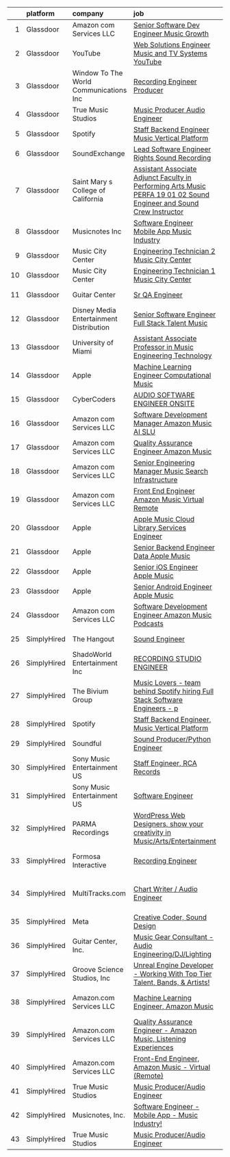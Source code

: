 

|    | platform    | company                                   | job                                                                                                                                                                                                                                                                                                                                                                                                                                                                                                                                                                                                                                                                                                                                                                                                                                                                                                                                                                                                                                                                                                                                                                                                                                                                                                                                                                               | update_time   | location                      |
|---:|:------------|:------------------------------------------|:----------------------------------------------------------------------------------------------------------------------------------------------------------------------------------------------------------------------------------------------------------------------------------------------------------------------------------------------------------------------------------------------------------------------------------------------------------------------------------------------------------------------------------------------------------------------------------------------------------------------------------------------------------------------------------------------------------------------------------------------------------------------------------------------------------------------------------------------------------------------------------------------------------------------------------------------------------------------------------------------------------------------------------------------------------------------------------------------------------------------------------------------------------------------------------------------------------------------------------------------------------------------------------------------------------------------------------------------------------------------------------|:--------------|:------------------------------|
|  1 | Glassdoor   | Amazon com Services LLC                   | [Senior Software Dev Engineer  Music Growth](https://www.glassdoor.com/partner/jobListing.htm?pos=112&ao=1136043&s=58&guid=0000018205c9b27697dec795bd9d4f36&src=GD_JOB_AD&t=SR&vt=w&cs=1_26df56d8&cb=1657954481170&jobListingId=1008007305039&jrtk=3-0-1g82sjcm42a6j001-1g82sjcmjg4er800-fd068f3dd44e8268-)                                                                                                                                                                                                                                                                                                                                                                                                                                                                                                                                                                                                                                                                                                                                                                                                                                                                                                                                                                                                                                                                       | 24h           | Seattle, WA                   |
|  2 | Glassdoor   | YouTube                                   | [Web Solutions Engineer  Music and TV Systems  YouTube](https://www.glassdoor.com/partner/jobListing.htm?pos=110&ao=1136043&s=58&guid=0000018205c9b27697dec795bd9d4f36&src=GD_JOB_AD&t=SR&vt=w&cs=1_aa12a4a3&cb=1657954481170&jobListingId=1007998096861&jrtk=3-0-1g82sjcm42a6j001-1g82sjcmjg4er800-d5845c0fb7c9ed59-)                                                                                                                                                                                                                                                                                                                                                                                                                                                                                                                                                                                                                                                                                                                                                                                                                                                                                                                                                                                                                                                            | 4d            | New York, NY                  |
|  3 | Glassdoor   | Window To The World Communications  Inc   | [Recording Engineer Producer](https://www.glassdoor.com/partner/jobListing.htm?pos=114&ao=1136043&s=58&guid=0000018205c9b27697dec795bd9d4f36&src=GD_JOB_AD&t=SR&vt=w&cs=1_0d467d2d&cb=1657954481170&jobListingId=1007997873638&jrtk=3-0-1g82sjcm42a6j001-1g82sjcmjg4er800-a3dc1a1154d3f9cb-)                                                                                                                                                                                                                                                                                                                                                                                                                                                                                                                                                                                                                                                                                                                                                                                                                                                                                                                                                                                                                                                                                      | 4d            | Chicago, IL                   |
|  4 | Glassdoor   | True Music Studios                        | [Music Producer Audio Engineer](https://www.glassdoor.com/partner/jobListing.htm?pos=102&ao=1110586&s=58&guid=0000018205c9b27697dec795bd9d4f36&src=GD_JOB_AD&t=SR&vt=w&ea=1&cs=1_b1636822&cb=1657954481169&jobListingId=1007982844153&cpc=A65DF3A704A48F9B&jrtk=3-0-1g82sjcm42a6j001-1g82sjcmjg4er800-e9ad603f9e1e1b90--6NYlbfkN0Cclaa377q9GeGOs9YARfq_eCDzB33vFgKlz5yYjo8czEdQQh3p8lYfEptMOoQyBJ7vsIfvVrQSJWNSSVEZI10H-7dZwhNuTLvz-qEP_0j4K4QBnJ4CqLCnpYSlWHbBS4qIZQgqN5MCnUg--oZJjHYXCubqSoCaROBEaetwyPCIiDI7YfS0l3UIgBx9lj3JYF2WIuBackIG3vafKGgnfiw8m7M7dfBClg_asuJJF0LRVEzzxE3UN2YaSPss0y7ITSMqZl1Wvo9nLWACcr1rpcaXRNDZNzRdqhRYbunxKzFh8jYw0EGHoRqEpuphbbBMMmwfC6QMwx2Co-ywD2s6TxkHYMHFjkY5FoYz4iSY5tZFyLWosBtyHeEnIPL6QWmLnYmJmZuW2Q9VW6FMdg98e1jGCJ0WHoLSVf99wi1rPPX8FqfzUycQkFgRWjmxJYnPNcKHvb5gygDAxaMM595JKjnZ6htvFFyX_Vur9JQbeJFtevtnLx7cGXcQ4PN1U9uzPkP_0wNZeOg2Mw%3D%3D)                                                                                                                                                                                                                                                                                                                                                                                                                                                                                              | 11d           | Smithfield, RI                |
|  5 | Glassdoor   | Spotify                                   | [Staff Backend Engineer  Music Vertical Platform](https://www.glassdoor.com/partner/jobListing.htm?pos=108&ao=1136043&s=58&guid=0000018205c9b27697dec795bd9d4f36&src=GD_JOB_AD&t=SR&vt=w&cs=1_e6f3e6ed&cb=1657954481170&jobListingId=1008003640301&jrtk=3-0-1g82sjcm42a6j001-1g82sjcmjg4er800-06e951c00ee5ecfc-)                                                                                                                                                                                                                                                                                                                                                                                                                                                                                                                                                                                                                                                                                                                                                                                                                                                                                                                                                                                                                                                                  | 2d            | New York, NY                  |
|  6 | Glassdoor   | SoundExchange                             | [Lead Software Engineer  Rights Sound Recording ](https://www.glassdoor.com/partner/jobListing.htm?pos=119&ao=1136043&s=58&guid=0000018205c9b27697dec795bd9d4f36&src=GD_JOB_AD&t=SR&vt=w&ea=1&cs=1_52657006&cb=1657954481171&jobListingId=1007985084763&jrtk=3-0-1g82sjcm42a6j001-1g82sjcmjg4er800-7962e222d9be0501-)                                                                                                                                                                                                                                                                                                                                                                                                                                                                                                                                                                                                                                                                                                                                                                                                                                                                                                                                                                                                                                                             | 10d           | Remote                        |
|  7 | Glassdoor   | Saint Mary s College of California        | [Assistant Associate Adjunct Faculty in Performing Arts  Music  PERFA 19 01 02  Sound Engineer and Sound Crew Instructor](https://www.glassdoor.com/partner/jobListing.htm?pos=121&ao=1136043&s=58&guid=0000018205c9b27697dec795bd9d4f36&src=GD_JOB_AD&t=SR&vt=w&cs=1_c244e22a&cb=1657954481173&jobListingId=1008000807189&jrtk=3-0-1g82sjcm42a6j001-1g82sjcmjg4er800-8300eac0aae2c22e-)                                                                                                                                                                                                                                                                                                                                                                                                                                                                                                                                                                                                                                                                                                                                                                                                                                                                                                                                                                                          | 3d            | Moraga, CA                    |
|  8 | Glassdoor   | Musicnotes  Inc                           | [Software Engineer   Mobile App   Music Industry ](https://www.glassdoor.com/partner/jobListing.htm?pos=101&ao=1110586&s=58&guid=0000018205c9b27697dec795bd9d4f36&src=GD_JOB_AD&t=SR&vt=w&ea=1&cs=1_d65ef6a6&cb=1657954481169&jobListingId=1007987824386&cpc=AB6E7ED505984E67&jrtk=3-0-1g82sjcm42a6j001-1g82sjcmjg4er800-1b6a51fd5f23768c--6NYlbfkN0AzOvrGu_UugWgn3GqKRF9Dlu_Ew02IZ-2nOt7BxrJX_Sm7R0sRpg5LX2Nb3ovUgcnYc73xOuf68REcZa0Kn_pzjf71i3a3pP6O3dW382joGQgFGzVVVYzqps2-IhRZniP29t4VAJTZQ8QHqrseZo7y6MDfGq9xc5RAMu-9A1PJgbPLImkvemHIW5-Fnh5dMPYXb5HyWR54TILRCKrOUNF2g7fHjvzBGKWKfJLuYw8IHNvKG9lx6qVynPGkH1Xl6OfwHtUTEkkbESBKfSbsKoprtImT0hkMzHp1gIhVAUffKoXVeGRxAu5XKRirA0DhCzrN0jGzKslu1u7uyWxg9LrhpmR18Ji4-JTfkpOiPrRA7vhGHKmaxxSjkfFL6f3DXa7vRJHrsswjqYuev1HO5OXWKkMZAZYitBjcbwKWIrWZQIyoKhU9qevf-m1bmx6luyJDipMdn1vv2PJYco3Zt-9vMjT1e0SdNa0QAT6vdPy5DqsGH_ff8l-QGzIRQPu5nY2BHYDtUOvJZdj97N4r0Mi-qYBOkR24B0E%3D)                                                                                                                                                                                                                                                                                                                                                                                                                                                         | 9d            | Madison, WI                   |
|  9 | Glassdoor   | Music City Center                         | [Engineering Technician 2   Music City Center](https://www.glassdoor.com/partner/jobListing.htm?pos=124&ao=1136043&s=58&guid=0000018205c9b27697dec795bd9d4f36&src=GD_JOB_AD&t=SR&vt=w&ea=1&cs=1_a489cd19&cb=1657954481173&jobListingId=1007987451328&jrtk=3-0-1g82sjcm42a6j001-1g82sjcmjg4er800-2004644265c012ab-)                                                                                                                                                                                                                                                                                                                                                                                                                                                                                                                                                                                                                                                                                                                                                                                                                                                                                                                                                                                                                                                                | 9d            | Nashville, TN                 |
| 10 | Glassdoor   | Music City Center                         | [Engineering Technician 1   Music City Center](https://www.glassdoor.com/partner/jobListing.htm?pos=118&ao=1136043&s=58&guid=0000018205c9b27697dec795bd9d4f36&src=GD_JOB_AD&t=SR&vt=w&cs=1_b899af6a&cb=1657954481171&jobListingId=1008000412284&jrtk=3-0-1g82sjcm42a6j001-1g82sjcmjg4er800-2186962e6df4a278-)                                                                                                                                                                                                                                                                                                                                                                                                                                                                                                                                                                                                                                                                                                                                                                                                                                                                                                                                                                                                                                                                     | 3d            | Nashville, TN                 |
| 11 | Glassdoor   | Guitar Center                             | [Sr  QA Engineer](https://www.glassdoor.com/partner/jobListing.htm?pos=122&ao=1136043&s=58&guid=0000018205c9b27697dec795bd9d4f36&src=GD_JOB_AD&t=SR&vt=w&cs=1_8dbee909&cb=1657954481173&jobListingId=1007993260702&jrtk=3-0-1g82sjcm42a6j001-1g82sjcmjg4er800-89007a3c6437a4ea-)                                                                                                                                                                                                                                                                                                                                                                                                                                                                                                                                                                                                                                                                                                                                                                                                                                                                                                                                                                                                                                                                                                  | 7d            | Frederick, MD                 |
| 12 | Glassdoor   | Disney Media   Entertainment Distribution | [Senior Software Engineer  Full Stack   Talent   Music](https://www.glassdoor.com/partner/jobListing.htm?pos=116&ao=1136043&s=58&guid=0000018205c9b27697dec795bd9d4f36&src=GD_JOB_AD&t=SR&vt=w&cs=1_a7a7ea1b&cb=1657954481171&jobListingId=1007989924594&jrtk=3-0-1g82sjcm42a6j001-1g82sjcmjg4er800-728e65fc6a8cb306-)                                                                                                                                                                                                                                                                                                                                                                                                                                                                                                                                                                                                                                                                                                                                                                                                                                                                                                                                                                                                                                                            | 8d            | Glendale, CA                  |
| 13 | Glassdoor   | University of Miami                       | [Assistant Associate Professor in Music Engineering Technology](https://www.glassdoor.com/partner/jobListing.htm?pos=117&ao=1136043&s=58&guid=0000018205c9b27697dec795bd9d4f36&src=GD_JOB_AD&t=SR&vt=w&cs=1_a3d1cce6&cb=1657954481171&jobListingId=1007993452498&jrtk=3-0-1g82sjcm42a6j001-1g82sjcmjg4er800-dde728ddebd7cd2b-)                                                                                                                                                                                                                                                                                                                                                                                                                                                                                                                                                                                                                                                                                                                                                                                                                                                                                                                                                                                                                                                    | 7d            | Coral Gables, FL              |
| 14 | Glassdoor   | Apple                                     | [Machine Learning Engineer  Computational Music](https://www.glassdoor.com/partner/jobListing.htm?pos=115&ao=1136043&s=58&guid=0000018205c9b27697dec795bd9d4f36&src=GD_JOB_AD&t=SR&vt=w&cs=1_a0265ab4&cb=1657954481170&jobListingId=1007979225854&jrtk=3-0-1g82sjcm42a6j001-1g82sjcmjg4er800-67f1049acc28ea52-)                                                                                                                                                                                                                                                                                                                                                                                                                                                                                                                                                                                                                                                                                                                                                                                                                                                                                                                                                                                                                                                                   | 13d           | Portland, OR                  |
| 15 | Glassdoor   | CyberCoders                               | [AUDIO SOFTWARE ENGINEER   ONSITE](https://www.glassdoor.com/partner/jobListing.htm?pos=107&ao=1110586&s=58&guid=0000018205c9b27697dec795bd9d4f36&src=GD_JOB_AD&t=SR&vt=w&ea=1&cs=1_a0f34c8a&cb=1657954481170&jobListingId=1008006665023&cpc=8795CF9063CD573D&jrtk=3-0-1g82sjcm42a6j001-1g82sjcmjg4er800-2ff1cc77f42eddd1--6NYlbfkN0CpFJQzrgRR8WqXWK1qKKEqALWJw739KlKqr2H-MSI4eoBlI4EFrmor2FYZMP3muM2kxx5uO2PbG22L_DqjMKSGkSMr72wuFRtQPwBrIZDfiGff-0c872zVycMFxCNRASn7iQ4bjUvM0HYH4hP_2s7LsNaLu3YU4warQa8DVGQJOsQ5qDGQh8IxKe8X4J7xeL2l_MD_vmpvpGvNaKvZ7Uofd1APEdxHezhQozriltj9eYdkK_fHVV9RwGatS8ZaoktCZHsnJI24h_fiwfsQd985-XrQMypG8ViKkfDmGMevPt8FhoZdLQDXvbgHY6P3G9dgVltypii72MYTZRs7tz14Se01AC31VeoIL5Qo7qjCrVj0sNI5qwbJWC6rStWS7-oh8HTGlUIuygRsFcdPuO3gDGGf8MnGd_7Q3VITcIbsrJiNdP90eeU4r3ryf4cK6v1weFC0iejFHQFQz3kp5M4t6Kl0_0nZCuklJqhDCrIdyqM7GeV2TDN5U-l24Qp9UWgsigGxDcKVMqpYSwzFJ9zCR6vpjcdl-BXW7oK4o4ELLwvc-tt3yUrzWxd0CbM2Kqi-kwjNEsiXpKl_1_VwjRlv9qYRotgtlEejz9X_ujhnGARcuiztz4HRtpGFpfsHPbjkvZ7JIOVIsuk1nSCZYE8gBZViBJ_ExdYS1x5d8vGOGeWlbC9ybgUrb73i9x3uQEUvm9WnhfAw858fMScnQkh0rkBauKIyA6ZTFXLGv3N8wIk9ys7dARL_DUNSpV4FL_PmQt78RiWqbgIn6SYUl9IvwXcpTf6Ll-1y3hmJwYH9EB0N8aCjIKnrjvx-TYDuDAN3y2h8DEcwnzdDKtu3hsMpq7TADb5Ftd76xGl8DUHSUuOMKyLEaFheo0cKNq7e8l1o2Begpwm4cuBihN_Zu7q2Uv5K4ZqGGRbsisO4GjgHMQ08lWAueowB2ZHcxwuGz1sR6q1kY5BYF-Qg-39ZNV0XaXHwtKuXJ-o%3D)         | 1d            | San Jose, CA                  |
| 16 | Glassdoor   | Amazon com Services LLC                   | [Software Development Manager  Amazon Music AI SLU](https://www.glassdoor.com/partner/jobListing.htm?pos=120&ao=1136043&s=58&guid=0000018205c9b27697dec795bd9d4f36&src=GD_JOB_AD&t=SR&vt=w&cs=1_80cb778a&cb=1657954481171&jobListingId=1007999296911&jrtk=3-0-1g82sjcm42a6j001-1g82sjcmjg4er800-ab803b74912b96ca-)                                                                                                                                                                                                                                                                                                                                                                                                                                                                                                                                                                                                                                                                                                                                                                                                                                                                                                                                                                                                                                                                | 3d            | Seattle, WA                   |
| 17 | Glassdoor   | Amazon com Services LLC                   | [Quality Assurance Engineer   Amazon Music](https://www.glassdoor.com/partner/jobListing.htm?pos=111&ao=1136043&s=58&guid=0000018205c9b27697dec795bd9d4f36&src=GD_JOB_AD&t=SR&vt=w&cs=1_8eef36af&cb=1657954481170&jobListingId=1008004595485&jrtk=3-0-1g82sjcm42a6j001-1g82sjcmjg4er800-4975e8e3d7a0a894-)                                                                                                                                                                                                                                                                                                                                                                                                                                                                                                                                                                                                                                                                                                                                                                                                                                                                                                                                                                                                                                                                        | 1d            | Atlanta, GA                   |
| 18 | Glassdoor   | Amazon com Services LLC                   | [Senior Engineering Manager   Music Search Infrastructure](https://www.glassdoor.com/partner/jobListing.htm?pos=123&ao=1136043&s=58&guid=0000018205c9b27697dec795bd9d4f36&src=GD_JOB_AD&t=SR&vt=w&cs=1_0a1f1be1&cb=1657954481173&jobListingId=1007985414231&jrtk=3-0-1g82sjcm42a6j001-1g82sjcmjg4er800-3dff316a9fabb990-)                                                                                                                                                                                                                                                                                                                                                                                                                                                                                                                                                                                                                                                                                                                                                                                                                                                                                                                                                                                                                                                         | 10d           | San Francisco, CA             |
| 19 | Glassdoor   | Amazon com Services LLC                   | [Front End Engineer  Amazon Music   Virtual  Remote ](https://www.glassdoor.com/partner/jobListing.htm?pos=109&ao=1136043&s=58&guid=0000018205c9b27697dec795bd9d4f36&src=GD_JOB_AD&t=SR&vt=w&cs=1_a22f6a0b&cb=1657954481170&jobListingId=1007994108438&jrtk=3-0-1g82sjcm42a6j001-1g82sjcmjg4er800-76c2dc44b4f5d9a5-)                                                                                                                                                                                                                                                                                                                                                                                                                                                                                                                                                                                                                                                                                                                                                                                                                                                                                                                                                                                                                                                              | 6d            | Arizona                       |
| 20 | Glassdoor   | Apple                                     | [Apple Music   Cloud Library Services Engineer](https://www.glassdoor.com/partner/jobListing.htm?pos=103&ao=1110586&s=58&guid=0000018205c9b27697dec795bd9d4f36&src=GD_JOB_AD&t=SR&vt=w&cs=1_0c0e52e2&cb=1657954481169&jobListingId=1007989511442&cpc=451933188B21919D&jrtk=3-0-1g82sjcm42a6j001-1g82sjcmjg4er800-be8ecbecb66d78cd--6NYlbfkN0BvKrLyj5gPmtZO9T8euul8TCxuuKNOtzRJOomxnwSEodTz2Bc-sPZl1dBMH13w-jMirmmRlYfuk2oS8AQM4czn3-nN1D9TjaG6Rm3wL4IkSr_-Zpw4aohr4VEUC6xwBylXVpv5aqk1KGm2Q7oFK5uG6tiX94UVKK-6IcQHFNCkQFJiQwBtR5ChCdK04w5B5YA3o5YFHvANqb_OtIeoRdQJGQrgxZp6cvYEiXvXYx2znackr-6-abn1wVXWVnQFYPgo2YeBbETfw9xTFX5erlM43kiBo-EXYUD_ladC_9A_UtS9vIhLpUkwM1s1BpHOH9cftV8B-d9I_-VhEGMhPm8iW6n-gtxoqfUI4TMH2TCRR6JYAXMGlRW8vnn77FB6I25Zff6I2ZvCJnHy0IxHn1ZzDaZEBMBJBWlSwb_tAn24jlaPEyVOQ9VMHp7Z__HPiIfMi7sALYmiw8aJ_C64ffbnHQ9dveBQbbC7QWORHn58PoM9GwuBgXfS7i7irC_hYryr_vPf7Mxrw-dQR2wrOBwS1pDQJTWqctRJMJOfShIJpgiFjQNjPBgzf_fchA7JnxrjD80MtIDVu6UiR5qk2oejTnnuWFWSNSzZrzaUscW2FskMb2wEKPdLpnHLqe7wdYLV1-HwZQsnFocR7JLz3x-QAfHcEWi5tkN5cWZ7a_TXS80lYchmaRNvX9U_VhCjFCQmWgi7xfU3OZS9ykHu9pGwNaxmCxUDpvl81nZ10S5NZwL95ReyZWhZBQAPJDZ2YDXeDD1RJk_WDNWBMlETisKSaZ3G-m7gv5nmqcP9mLz9psGNq79gUAEo2mbgvPIrP6cDgtN9yLsle74kveOTc5F39EqRnVDceelDwMzSKa3ksCBdX2m3IOcq0Mo4v0B1J_lozOeXRfkT1N3izpTM1LRobGhncoPQPnrLc-K4xRv4GL1HgKG99U6W1qpTBdd1-9SXiyZwvZbmIMkZ2KJ3AAvCwZ9Du9me4Ls%3D) | 8d            | Seattle, WA                   |
| 21 | Glassdoor   | Apple                                     | [Senior Backend Engineer Data   Apple Music](https://www.glassdoor.com/partner/jobListing.htm?pos=104&ao=1110586&s=58&guid=0000018205c9b27697dec795bd9d4f36&src=GD_JOB_AD&t=SR&vt=w&cs=1_1c9faea5&cb=1657954481169&jobListingId=1007994891330&cpc=334ABAF5D42DC775&jrtk=3-0-1g82sjcm42a6j001-1g82sjcmjg4er800-0ce79601b9281ec2--6NYlbfkN0BvKrLyj5gPmtZO9T8euul8TCxuuKNOtzRJOomxnwSEodTz2Bc-sPZlC5mDe-NOaJgi_TbeDhSfOXu5w8ojjHHhp_6WQU8mvyxBSQeFOStLLK2k7Txtyyy1_IF8RGyx1aW-faURY-H9xkbGBQYI4dBC5QRjPnbA-ctd-ZqEmYHg3nmjNbtgnf7zYebjA3REve50o6HGgJnM5MUNUuLqVIILg9Ik38AK7Q0KKKt45BZ5V27xLjvied4Gl_4QBQpFzxuRlvdBUicj3hKA5yqLzyYmcxTPjFuqAe8tXNZLM360yRKbKOeesEfQ-ABf7BMXJuNdTYZOy_QUMBxrNdBRHQTTTbNoT1nmhkvzXlGNI8LDZUwx9VeVJ8y9oFvquWCzoZ_VywiPi9SQkJEGdGkXEGaUbYVdfvWvIxvJsmDbj5nZihXWkPvnz4K643jehY4hS5_OgZ5paxPyAqOfuG31oKdKUXs7rLO3R3C7fV_vzie8oLXBYAXWKpenEx7GZtZJEgOdmanlBnijOgnK0pACBpBAnLzmQIAmshJqnDHmuud2gDZS96Fd9w9I-eRBjp7kX7MKRodsfAo_G5DeW8ljv4Y54x2H1bcoYKJjVlrnSnvxjTNndxxUX3MH-tNEpp1xg_vB5ANe6X34YXKBJj66-q5ot-WfdcNIE0fL-y0YQ0FPbHHpn1mzCx1XxSqtCRNWyRzVTJSccCHr-qn6hRaA58e8MyDkdVFNa9QqVJiGGj2n5V2p4PAsdGSVVKokwow6GRFTjrjXTyxMY5vl64tHsiMCPoJnExOZkw4DbXKEFhrGSk4ESly6RAXN-n0og18lj3hvBXbBGvCWiyU9or276SU5hgMn5EpyPaoqUQYxo47kP3Q6xOoBVXP3MVkEnMgtjbkuRAJGsWHy1xhqVgfLi7nLuQoRw3r14NRL0Wl4rki82rbouTfUkrgOZpYwApwZkqP9H4KWMhw9nMgKI8jWjVNUSqg_UQsKStQ%3D)    | 6d            | San Diego, CA                 |
| 22 | Glassdoor   | Apple                                     | [Senior iOS Engineer   Apple Music](https://www.glassdoor.com/partner/jobListing.htm?pos=105&ao=1110586&s=58&guid=0000018205c9b27697dec795bd9d4f36&src=GD_JOB_AD&t=SR&vt=w&cs=1_c5d88e28&cb=1657954481169&jobListingId=1007991589313&cpc=FB7E4A1762AE5BEC&jrtk=3-0-1g82sjcm42a6j001-1g82sjcmjg4er800-e5cb112225d9191f--6NYlbfkN0BvKrLyj5gPmtZO9T8euul8TCxuuKNOtzRJOomxnwSEodTz2Bc-sPZlC5mDe-NOaJilM8C8jrl1tTlvb3u0Hh3aQJQSSaEAluuhuJTuivr6etVOxts4-RDUxzaWA5GS7XdiWXsWWCR_air7XonM_RQsZWcOBr2u1YOFr3mVMC6LuWfYXi3-szzNLuXYKR_aOtOxgyUpKv_D7ibeTQOpAx_v4rpR7ubGcAFvq9vw1xC64nMOLfy_hluFqnVaifmopJWzenfqHHYVa8XVtqJm-gqE7KU2Sn758zR7S-v4fZKdNR6vtj8x4ocYTuddcoLGDOobywj6uOBhw2k0Gb9eAmVw3NHnZLFJYZSQnCjHDYKXSU3h3aKSbHzxvtH30hTHvY3OHC6NFAgw72rWqMj7c2_D9dA8wbV4aliw0ejKzHW1JZ-FjtTaIS6BmH4YsJKDaKHmAdsHFIwVsdGDw2dJ4OIl-LSRdaeC9d-t9SaAwfB8R7wpp1nMF0gQt_L8snxmW2qLQEmJjKXTlN-tkHNQt09_UtPTP0Hl59-9VA7lfgXF0DQnsWceGH9OjS2DBL_Opu6vZ5JA_uvePLdRMi9uKJKe7nr1Fu1YtNoNG72mv5RxhdwG3UtZEQy8bq3CSKRefLVyw1nGY5pfagtdvZJY-B8a8C2AGspwo6kWPItq5VJcHunwmba04sCVNy3jCGG_d2z_n3MZnZG2cLr21A6x5mM2W-iSS36AnNh9XGVTRGr-1NZQdkgkd9HbU_fcdSiQBDhAVagNRUyDL81gub-cRyF8D_0CaryExxVGbfNyvV-Km6plks5-L3XHBBOUSEyBbpE3tdQBXzXm9s0waWQJOoYg5fJF4WhTPMgGTtLDoGLA6G9vTnqmsMTx0f4Wkp1cvgMc_llISjLjr340DDwZfbvym-POkW_MYqm7xMP5A9Hs0S2j4lZJpo25RZQRQOoqcQURWjrjPXww7_Ea7Oy-zqJ3AfFLH5mnRbs%3D)             | 8d            | San Diego, CA                 |
| 23 | Glassdoor   | Apple                                     | [Senior Android Engineer   Apple Music](https://www.glassdoor.com/partner/jobListing.htm?pos=106&ao=1110586&s=58&guid=0000018205c9b27697dec795bd9d4f36&src=GD_JOB_AD&t=SR&vt=w&cs=1_56ffdb39&cb=1657954481169&jobListingId=1007984018887&cpc=AC285F3A3ECA6BB0&jrtk=3-0-1g82sjcm42a6j001-1g82sjcmjg4er800-1d48fe6209326bcd--6NYlbfkN0BvKrLyj5gPmtZO9T8euul8TCxuuKNOtzRJOomxnwSEodTz2Bc-sPZlC5mDe-NOaJin8--Ei5RaBzEFtFHODJ23iicN7ZTfzAeZgjtNi4ojJldcd46RS_DdM-BSvIpYNm_PUFoRYto4x_HQI7s12kzg2KXb_7Fb5GlqesHrTpZWW6mfrXVmIbYdD2ukXRE8faekuKMOr_5mK9t3YP_8dorKWSrq6W5yi5i3ZANZXqWO3rUJtKJK80I0eXn2z6qU7qYJB24MQdKxuXHjmJGoUtHV44qhyLffXNtsuZcMj6xAgpQpHkh1GZiYAhJXdvguBDUxrDupB-zg7DK-O0oyecFg5Az_umCvccd3SgiBa75MAFDi5RjyA4y4N22QWBgbvSkvMZR9ZFcNnE1J3XVbb4Q317kiXUojLWScI3paYwhMMaT_re6a1JKXf4VElFLX6EkICiukTNfi7VRDQN6KVjte0ygZG_HvhipB5IXWEnfnjYzAN4tm_9LYmt5_DXlkVLnJycl1xdQM0mWSDwDMfyCriD45puldxTj8PEBPwzc1CCv19fgagCeG5cbygs0vZMmcJaK47nzLrISfsYpnl3P4_1JicFsRnnlKk9IKNKOwd7V5dG2MVY7rSRXf-voxz7nzTb6BNp_9hhLF-mjH6oJIAhKBRiLMWtRnQYKsMS1w1ybQfWJ6Beuh2bNI-5dmlXKRL9yc4aLi0HVvw6mb8EazWQUUfIi-mRgkyuwOwykfPC3JsgSCwDuzj-cvpp9hAD7ZYiDf6euTWInbh_wgYiH9HfNEhU9KIjJ7iAvUl9EqFN9i6orv8WR2sIlvEXYBgV5lqgmwGkAn7zorasNkaDT62eFneJJVpK4XEqoquXEwMPoopUGo-ro98Jz4F_yPfnDiIRlKzcen8OWa0kPdr0AP-Bd6GHc7daNxLd-3_yqCAKV87dwyieOwNI6iItmoUaGKJe-lDyH3B_MHztQyi499JjI5MDPnoSY%3D)         | 11d           | San Diego, CA                 |
| 24 | Glassdoor   | Amazon com Services LLC                   | [Software Development Engineer   Amazon Music  Podcasts](https://www.glassdoor.com/partner/jobListing.htm?pos=113&ao=1136043&s=58&guid=0000018205c9b27697dec795bd9d4f36&src=GD_JOB_AD&t=SR&vt=w&cs=1_4c5887d1&cb=1657954481170&jobListingId=1008007307630&jrtk=3-0-1g82sjcm42a6j001-1g82sjcmjg4er800-35bbb8d35db94efa-)                                                                                                                                                                                                                                                                                                                                                                                                                                                                                                                                                                                                                                                                                                                                                                                                                                                                                                                                                                                                                                                           | 24h           | San Francisco, CA             |
| 25 | SimplyHired | The Hangout                               | [Sound Engineer](https://www.simplyhired.com/job/pPtma4KfpJL8yv0IV160PCctZ7zJieTNPnwDrISJ5-REzhgDQyRTVw?q=music+engineer)                                                                                                                                                                                                                                                                                                                                                                                                                                                                                                                                                                                                                                                                                                                                                                                                                                                                                                                                                                                                                                                                                                                                                                                                                                                         | Recently      | Myrtle Beach, SC              |
| 26 | SimplyHired | ShadoWorld Entertainment Inc              | [RECORDING STUDIO ENGINEER](https://www.simplyhired.com/job/LuUo1uNsflz97Kc2VUvstOqF-GlyVnesKKVECsAsCY7m3CzEC5ML1A?q=music+engineer)                                                                                                                                                                                                                                                                                                                                                                                                                                                                                                                                                                                                                                                                                                                                                                                                                                                                                                                                                                                                                                                                                                                                                                                                                                              | Recently      | Los Angeles, CA               |
| 27 | SimplyHired | The Bivium Group                          | [Music Lovers - team behind Spotify hiring Full Stack Software Engineers - p](https://www.simplyhired.com/job/xwPIhzuTN5QU7HiZUxxulf6NVWJJFVEgQggMHrjRfTQugyKoDq1S5w?q=music+engineer)                                                                                                                                                                                                                                                                                                                                                                                                                                                                                                                                                                                                                                                                                                                                                                                                                                                                                                                                                                                                                                                                                                                                                                                            | Recently      | Boston, MA                    |
| 28 | SimplyHired | Spotify                                   | [Staff Backend Engineer, Music Vertical Platform](https://www.simplyhired.com/job/IoeV8PhqQ8PehTU7Rg2O45miuItnF7VkpUdLR53SuAcgR8FYosIUVA?q=music+engineer)                                                                                                                                                                                                                                                                                                                                                                                                                                                                                                                                                                                                                                                                                                                                                                                                                                                                                                                                                                                                                                                                                                                                                                                                                        | 2d            | New York, NY                  |
| 29 | SimplyHired | Soundful                                  | [Sound Producer/Python Engineer](https://www.simplyhired.com/job/fKwTfqRWVzhZJJT6yoybTUB5_pL76wxlddnu6kqy2_naoU7JVaHVBQ?q=music+engineer)                                                                                                                                                                                                                                                                                                                                                                                                                                                                                                                                                                                                                                                                                                                                                                                                                                                                                                                                                                                                                                                                                                                                                                                                                                         | Recently      | Remote                        |
| 30 | SimplyHired | Sony Music Entertainment US               | [Staff Engineer, RCA Records](https://www.simplyhired.com/job/dwkMmDXnT1hAmYDd9mYCsbJlC48Fo9KuuDMR62WYReptlyXKnOCFWQ?q=music+engineer)                                                                                                                                                                                                                                                                                                                                                                                                                                                                                                                                                                                                                                                                                                                                                                                                                                                                                                                                                                                                                                                                                                                                                                                                                                            | Recently      | Los Angeles, CA               |
| 31 | SimplyHired | Sony Music Entertainment US               | [Software Engineer](https://www.simplyhired.com/job/jFkvNvEv1wn60HATk7O-oL0MKoQTR7k52KdPdKtiGDucAYDETTZT8w?q=music+engineer)                                                                                                                                                                                                                                                                                                                                                                                                                                                                                                                                                                                                                                                                                                                                                                                                                                                                                                                                                                                                                                                                                                                                                                                                                                                      | Recently      | New York, NY +1 location      |
| 32 | SimplyHired | PARMA Recordings                          | [WordPress Web Designers, show your creativity in Music/Arts/Entertainment](https://www.simplyhired.com/job/Wpl3TU8XzCpcpJgy39HbFjwOkTi5fD0pThvI6-P168aePEhTBsPxGw?q=music+engineer)                                                                                                                                                                                                                                                                                                                                                                                                                                                                                                                                                                                                                                                                                                                                                                                                                                                                                                                                                                                                                                                                                                                                                                                              | Recently      | Remote                        |
| 33 | SimplyHired | Formosa Interactive                       | [Recording Engineer](https://www.simplyhired.com/job/29sDM0Sr9JlQYH7solN3F74VDbJwVqpkxGxp49jc-twKzjzyunLXRQ?q=music+engineer)                                                                                                                                                                                                                                                                                                                                                                                                                                                                                                                                                                                                                                                                                                                                                                                                                                                                                                                                                                                                                                                                                                                                                                                                                                                     | Recently      | Los Angeles, CA               |
| 34 | SimplyHired | MultiTracks.com                           | [Chart Writer / Audio Engineer](https://www.simplyhired.com/job/Ty8iRpVe3dwhv0IqJ_n3SKEvWNzrjnHgN6sH53uZ6KE_3fdQjDGk4g?q=music+engineer)                                                                                                                                                                                                                                                                                                                                                                                                                                                                                                                                                                                                                                                                                                                                                                                                                                                                                                                                                                                                                                                                                                                                                                                                                                          | Recently      | Cedar Park, TX +1 location    |
| 35 | SimplyHired | Meta                                      | [Creative Coder, Sound Design](https://www.simplyhired.com/job/n2_aAa79zz0NtsdWJigL3Knz716MJWRolWS8tBw6yovOF3e-t9vjmg?q=music+engineer)                                                                                                                                                                                                                                                                                                                                                                                                                                                                                                                                                                                                                                                                                                                                                                                                                                                                                                                                                                                                                                                                                                                                                                                                                                           | Recently      | Remote                        |
| 36 | SimplyHired | Guitar Center, Inc.                       | [Music Gear Consultant - Audio Engineering/DJ/Lighting](https://www.simplyhired.com/job/A1q2-hoFBf33n2hzvrtqJdUCpA-f5UgA83I6sNug1CkHmCGdLFdqzA?q=music+engineer)                                                                                                                                                                                                                                                                                                                                                                                                                                                                                                                                                                                                                                                                                                                                                                                                                                                                                                                                                                                                                                                                                                                                                                                                                  | Recently      | Nashville, TN                 |
| 37 | SimplyHired | Groove Science Studios, Inc               | [Unreal Engine Developer - Working With Top Tier Talent, Bands, & Artists!](https://www.simplyhired.com/job/tMUv0bhv1WXQseALxCUyt4HnppYbuHAxKhmBeo43qD4xlbIyIH-L1Q?q=music+engineer)                                                                                                                                                                                                                                                                                                                                                                                                                                                                                                                                                                                                                                                                                                                                                                                                                                                                                                                                                                                                                                                                                                                                                                                              | Recently      | Remote                        |
| 38 | SimplyHired | Amazon.com Services LLC                   | [Machine Learning Engineer, Amazon Music](https://www.simplyhired.com/job/_Y1pMuS8GqaPVObSsGXfN3YN9AOqcNVR5dvaxGMRJfdayWgqNrshHA?q=music+engineer)                                                                                                                                                                                                                                                                                                                                                                                                                                                                                                                                                                                                                                                                                                                                                                                                                                                                                                                                                                                                                                                                                                                                                                                                                                | Recently      | San Francisco, CA             |
| 39 | SimplyHired | Amazon.com Services LLC                   | [Quality Assurance Engineer - Amazon Music, Listening Experiences](https://www.simplyhired.com/job/V3k0fBXOKf31ycWg4vAjcmB8Vn91g949RmxheFh3XZrmfoxI-rsO1A?q=music+engineer)                                                                                                                                                                                                                                                                                                                                                                                                                                                                                                                                                                                                                                                                                                                                                                                                                                                                                                                                                                                                                                                                                                                                                                                                       | 3d            | San Francisco, CA +1 location |
| 40 | SimplyHired | Amazon.com Services LLC                   | [Front-End Engineer, Amazon Music - Virtual (Remote)](https://www.simplyhired.com/job/FToscIeqz-cs1-XJYA8lu7mGQmEH2s3SxGy9uuSVkiL6pxPC9eKYRA?q=music+engineer)                                                                                                                                                                                                                                                                                                                                                                                                                                                                                                                                                                                                                                                                                                                                                                                                                                                                                                                                                                                                                                                                                                                                                                                                                    | 6d            | Arizona                       |
| 41 | SimplyHired | True Music Studios                        | [Music Producer/Audio Engineer](https://www.simplyhired.com/job/6Ue9ErnKmIN0CiGc6YNknqnXfYGF8umQarjiJIWuUQugqNcwh7iIIA?q=music+engineer)                                                                                                                                                                                                                                                                                                                                                                                                                                                                                                                                                                                                                                                                                                                                                                                                                                                                                                                                                                                                                                                                                                                                                                                                                                          | 11d           | Smithfield, RI                |
| 42 | SimplyHired | Musicnotes, Inc.                          | [Software Engineer - Mobile App - Music Industry!](https://www.simplyhired.com/job/DQw8DzgsKmloXWUurzFo8m0y-u3GH5PfXzlyLSB3TJzuHx4lBxpAfg?q=music+engineer)                                                                                                                                                                                                                                                                                                                                                                                                                                                                                                                                                                                                                                                                                                                                                                                                                                                                                                                                                                                                                                                                                                                                                                                                                       | 9d            | Madison, WI                   |
| 43 | SimplyHired | True Music Studios                        | [Music Producer/Audio Engineer](https://www.simplyhired.com/job/6Ue9ErnKmIN0CiGc6YNknqnXfYGF8umQarjiJIWuUQugqNcwh7iIIA?q=music+engineer)                                                                                                                                                                                                                                                                                                                                                                                                                                                                                                                                                                                                                                                                                                                                                                                                                                                                                                                                                                                                                                                                                                                                                                                                                                          | 11d           | Smithfield, RI                |
